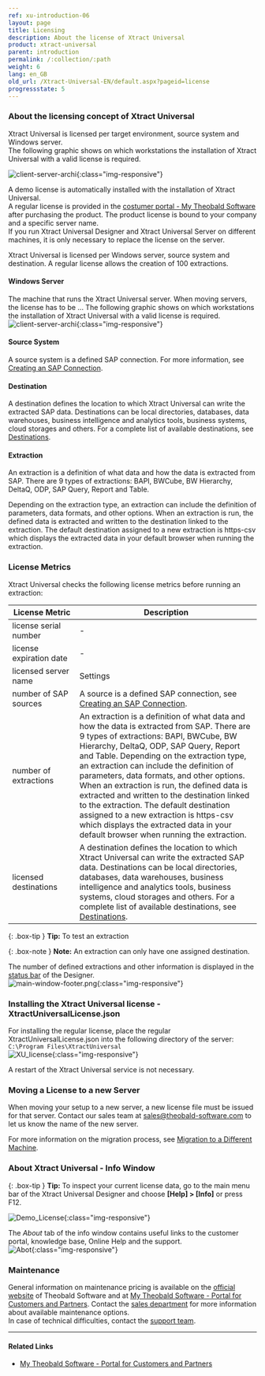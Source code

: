 ```yaml
---
ref: xu-introduction-06
layout: page
title: Licensing
description: About the license of Xtract Universal
product: xtract-universal
parent: introduction
permalink: /:collection/:path
weight: 6
lang: en_GB
old_url: /Xtract-Universal-EN/default.aspx?pageid=license
progressstate: 5
---
```

### About the licensing concept of Xtract Universal
Xtract Universal is licensed per target environment, source system and Windows server. <br>
The following graphic shows on which workstations the installation of Xtract Universal with a valid license is required.   

![client-server-archi](/img/content/xu/client_server_architektur_xu.png){:class="img-responsive"}

A demo license is automatically installed with the installation of Xtract Universal.<br>
A regular license is provided in the [costumer portal - My Theobald Software](https://my.theobald-software.com/) after purchasing the product. 
The product license is bound to your company and a specific server name.<br>
If you run Xtract Universal Designer and Xtract Universal Server on different machines, it is only necessary to replace the license on the server.
 

Xtract Universal is licensed per Windows server, source system and destination. A regular license allows the creation of 100 extractions. 

#### Windows Server
The machine that runs the Xtract Universal server. When moving servers, the license has to be ...
The following graphic shows on which workstations the installation of Xtract Universal with a valid license is required.   
![client-server-archi](/img/content/xu/client_server_architektur_xu.png){:class="img-responsive"}

#### Source System
A source system is a defined SAP connection. For more information, see [Creating an SAP Connection](../getting-started/sap-connection).

#### Destination
A destination defines the location to which Xtract Universal can write the extracted SAP data. 
Destinations can be local directories, databases, data warehouses, business intelligence and analytics tools, business systems, cloud storages and others. 
For a complete list of available destinations, see [Destinations](../destinations). 

#### Extraction
An extraction is a definition of what data and how the data is extracted from SAP. 
There are 9 types of extractions: BAPI, BWCube, BW Hierarchy, DeltaQ, ODP, SAP Query, Report and Table. 

Depending on the extraction type, an extraction can include the definition of parameters, data formats, and other options. 
When an extraction is run, the defined data is extracted and written to the destination linked to the extraction. 
The default destination assigned to a new extraction is https-csv which displays the extracted data in your default browser when running the extraction.

 
 
### License Metrics

Xtract Universal checks the following license metrics before running an extraction:

| License Metric <img width=450/>| Description <img width=1550/>|
|------------ | ------------ |
|license serial number| -  | 
|license expiration date | - | 
|licensed server name | Settings | 
|number of SAP sources | A source is a defined SAP connection, see [Creating an SAP Connection](../getting-started/sap-connection). | 
|number of extractions | An extraction is a definition of what data and how the data is extracted from SAP. There are 9 types of extractions: BAPI, BWCube, BW Hierarchy, DeltaQ, ODP, SAP Query, Report and Table. Depending on the extraction type, an extraction can include the definition of parameters, data formats, and other options. When an extraction is run, the defined data is extracted and written to the destination linked to the extraction. The default destination assigned to a new extraction is https-csv which displays the extracted data in your default browser when running the extraction.| 
|licensed destinations | A destination defines the location to which Xtract Universal can write the extracted SAP data. Destinations can be local directories, databases, data warehouses, business intelligence and analytics tools, business systems, cloud storages and others. For a complete list of available destinations, see [Destinations](../destinations). | 

{: .box-tip }
**Tip:** To test an extraction

{: .box-note }
**Note:** An extraction can only have one assigned destination. 

The number of defined extractions and other information is displayed in the [status bar](../getting-started/designer-overview#status-bar) of the Designer.<br>
![main-window-footer.png](/img/content/xu/main-window-footer.png){:class="img-responsive"}


### Installing the Xtract Universal license - XtractUniversalLicense.json
For installing the regular license, place the regular XtractUniversalLicense.json into the following directory of the server: <br>
`C:\Program Files\XtractUniversal`
 <br>
 ![XU_license](/img/content/xu/xu_json_license.png ){:class="img-responsive"}
 
A restart of the Xtract Universal service is not necessary.

### Moving a License to a new Server
When moving your setup to a new server, a new license file must be issued for that server.
Contact our sales team at [sales@theobald-software.com](mailto:sales@theobald-software.com) to let us know the name of the new server.

For more information on the migration process, see [Migration to a Different Machine](../advanced-techniques/backup-and-migration#migration-to-a-different-machine).

### About Xtract Universal - Info Window

{: .box-tip }
**Tip:** To inspect your current license data, go to the main menu bar of the Xtract Universal Designer and choose **[Help] > [Info]** or press F12.

![Demo_License](/img/content/xu/xu_demo_license.png){:class="img-responsive"}

The *About* tab of the info window contains useful links to the customer portal, knowledge base, Online Help and the support. <br> 
![Abot](/img/content/about-xu.png){:class="img-responsive"}

### Maintenance
General information on maintenance pricing is available on the [official website](https://theobald-software.com/en/xtract-universal/pricing-and-order) of Theobald Software and at [My Theobald Software - Portal for Customers and Partners](https://my.theobald-software.com/). Contact the [sales department](mailto:sales@theobald-software.com) for more information about available maintenance options.<br>
In case of technical difficulties, contact the [support team](https://support.theobald-software.com).


****
#### Related Links
- [My Theobald Software - Portal for Customers and Partners](https://my.theobald-software.com/)